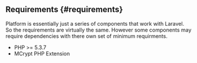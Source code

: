 ## Requirements {#requirements}

Platform is essentially just a series of components that work with Laravel. So the requirements are virtually the same. However some components may require dependencies with there own set of minimum requirments.

- PHP >= 5.3.7
- MCrypt PHP Extension

